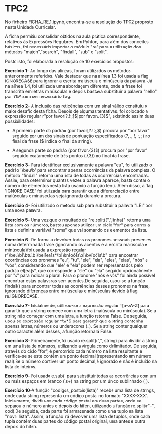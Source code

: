 # TPC2

No ficheiro FICHA_RE_1.ipynb, encontra-se a resolução do TPC2 proposto nesta Unidade Curricular.

A ficha permitiu consolidar obtidos na aula prática correspondente, relativos às Expressões Regulares. Em Pyhton, para além dos conceitos básicos, foi necessário importar o módulo "re" para a utilização dos métodos "match","search", "findall", "sub" e "split".

Posto isto, foi elaborada a resolução de 10 exercícios propostos:

**Exercício 1**- Ao longo das alíneas, foram utilizados os métodos anteriormente referidos. Vale destacar que na alínea 1.3 foi usada a flag IGNORECASE para ignorar a escrita maiúscula e minúscula da palavra. Já na alínea 1.4, foi utilizada uma abordagem diferente, onde a frase foi transcrita em letras minúsculas e depois bastava substituir a palavra "hello" por *YEP* sem ser necessário flag.


**Exercício 2**- A inclusão das reticências com um sinal válido consituiu o maior desafio desta ficha. Depois de algumas tentativas, foi colocado a expressão regular r"por favor[\?\.\!\:\;]$|por favor\.{3}$", existindo assim duas possibilidades:
* A primeira parte do padrão (por favor[\?\.\!\:\;]$) procura por "por favor" seguido por um dos sinais de pontuação especificados (?, ., !, :, ;) no final da frase ($ indica o final da string).

* A segunda parte do padrão (por favor\.{3}$) procura por "por favor" seguido exatamente de três pontos (\.{3}) no final da frase.

**Exercício 3**- Para identificar exclusivamente a palavra "eu", foi utilizado o padrão '\beu\b' para encontrar apenas ocorrências da palavra completa. O método "findall" retorna uma lista de todas as ocorrências encontradas. Assim, para determinar quantas vezes a palavra aparece, basta contar o número de elementos nesta lista usando a função len(). Além disso, a flag 'IGNORE CASE' foi utilizada para garantir que a diferenciação entre maiúsculas e minúsculas seja ignorada durante a procura.

**Exercício 4**- Foi utilizado o método sub para substituir a palavra "LEI" por uma nova palavra.

**Exercício 5**- Uma vez que o resultado de "re.split((",",linha)" retorna uma lista com os números, bastou apenas utilizar um ciclo "for" para correr a lista e definir a variável "soma" que vai somando os elementos da lista.

**Exercício 6**- De forma a devolver todos os pronomes pessoais presentes numa determinada frase (ignorando os acentos e a escrita maiúscula e minúscula)foi usada a expressão regular r"\beu\b|\btu\b|\bel[ea]s*\b|\bn[oó]s\b|\bv[oó]s\b" para encontrar ocorrências dos pronomes "eu", "tu", "ele", "ela", "eles", "elas", "nós" e "vós", considerando que "ele" e "ela" podem ser representados pelo padrão el[ea]s*, que corresponde a "ele" ou "ela" seguido opcionalmente por "s" para indicar o plural.  Para o pronome "nós e vós" foi ainda possível encontrar estas palavaras sem acentos.De seguida, usou-se a função findall() para encontrar todas as ocorrências desses pronomes na frase, ignorando diferenças entre maiúsculas e minúsculas devido à flag re.IGNORECASE. 

**Exercício 7**- Inicialmente, utilizou-se a expressão regular ^[a-zA-Z] para garantir que a string comece com uma letra (maiúscula ou minúscula). Se a string não começar com uma letra, a função retorna False. De seguida, usou-se expressão regular ^\w*$ para garantir que a string contenha apenas letras, números ou underscores (_). Se a string conter qualquer outro caracter além desses, a função retornará False.

**Exercício 8**- Primeiramente,foi usado re.split(r",", string) para dividir a string em uma lista de números, utilizando a vírgula como delimitador.
De seguida, através do ciclo "for", é percorrido cada número na lista resultante e verifica-se se este contém um ponto decimal (representando um número real).Se o número contiver um ponto decimal,é ignorado e não é incluído na lista de inteiros.

**Exercício 9**- Foi usado e.sub() para substituir todas as ocorrências com um ou mais espaços em branco (\s+) na string por um único sublinhado (_).

**Exercício 10**-A função "codigos_postais(lista)" recebe uma lista de strings, onde cada string representa um código postal no formato "XXXX-XXX". Inicialmente, dividiu-se  cada código postal em duas partes, onde se separou o número antes e depois do hífen, utilizando a função re.split(r"-", cod).De seguida, cada parte foi armazenada como uma tuplo na lista "nova_lista". Assim, a função irá devolver uma lista de tuplos, onde cada tupla contém duas partes do código postal original, uma antes e outra depois do hífen. 
